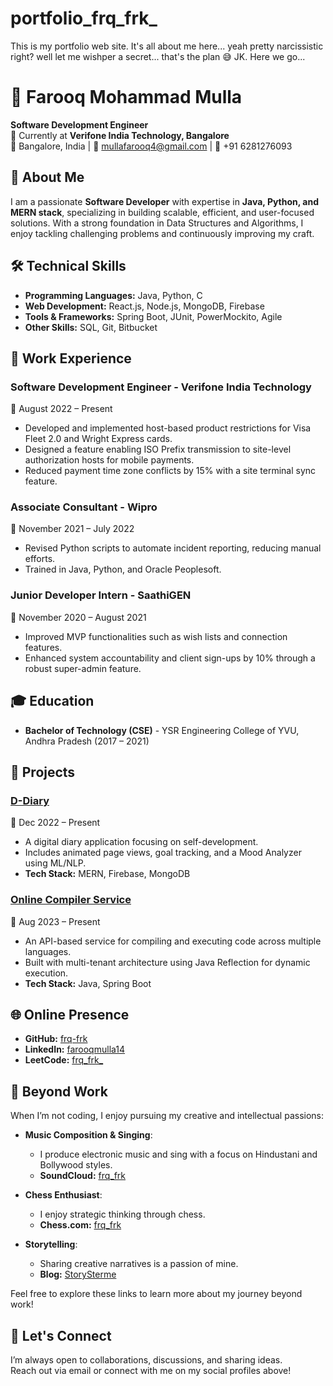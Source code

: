 # portfolio_frq_frk_
This is my portfolio web site. It's all about me here... yeah pretty narcissistic right? well let me wishper a secret... that's the plan 😅 JK. Here we go...

# 👋 Farooq Mohammad Mulla

**Software Development Engineer**  
💼 Currently at **Verifone India Technology, Bangalore**  
📍 Bangalore, India | 📧 [mullafarooq4@gmail.com](mailto:mullafarooq4@gmail.com) | 📱 +91 6281276093  

## 🌟 About Me

I am a passionate **Software Developer** with expertise in **Java, Python, and MERN stack**, specializing in building scalable, efficient, and user-focused solutions. With a strong foundation in Data Structures and Algorithms, I enjoy tackling challenging problems and continuously improving my craft.

## 🛠️ Technical Skills

- **Programming Languages:** Java, Python, C  
- **Web Development:** React.js, Node.js, MongoDB, Firebase  
- **Tools & Frameworks:** Spring Boot, JUnit, PowerMockito, Agile  
- **Other Skills:** SQL, Git, Bitbucket  

## 💼 Work Experience

### **Software Development Engineer** - Verifone India Technology  
📅 August 2022 – Present  
- Developed and implemented host-based product restrictions for Visa Fleet 2.0 and Wright Express cards.  
- Designed a feature enabling ISO Prefix transmission to site-level authorization hosts for mobile payments.  
- Reduced payment time zone conflicts by 15% with a site terminal sync feature.  

### **Associate Consultant** - Wipro  
📅 November 2021 – July 2022  
- Revised Python scripts to automate incident reporting, reducing manual efforts.  
- Trained in Java, Python, and Oracle Peoplesoft.  

### **Junior Developer Intern** - SaathiGEN  
📅 November 2020 – August 2021  
- Improved MVP functionalities such as wish lists and connection features.  
- Enhanced system accountability and client sign-ups by 10% through a robust super-admin feature.  

## 🎓 Education

- **Bachelor of Technology (CSE)** - YSR Engineering College of YVU, Andhra Pradesh (2017 – 2021)  

## 🚀 Projects

### [D-Diary](https://github.com/frq-frk/D-Diary-FE)  
📅 Dec 2022 – Present  
- A digital diary application focusing on self-development.  
- Includes animated page views, goal tracking, and a Mood Analyzer using ML/NLP.  
- **Tech Stack:** MERN, Firebase, MongoDB  

### [Online Compiler Service](https://github.com/frq-frk/compiler-service)  
📅 Aug 2023 – Present  
- An API-based service for compiling and executing code across multiple languages.  
- Built with multi-tenant architecture using Java Reflection for dynamic execution.  
- **Tech Stack:** Java, Spring Boot  

## 🌐 Online Presence

- **GitHub:** [frq-frk](https://github.com/frq-frk)  
- **LinkedIn:** [farooqmulla14](https://www.linkedin.com/in/farooqmulla14/)  
- **LeetCode:** [frq_frk_](https://leetcode.com/frq_frk_/)

## 🎵 Beyond Work

When I’m not coding, I enjoy pursuing my creative and intellectual passions:  

- **Music Composition & Singing**:  
  - I produce electronic music and sing with a focus on Hindustani and Bollywood styles.  
  - **SoundCloud:** [frq_frk](https://soundcloud.com/frq_frk)  

- **Chess Enthusiast**:  
  - I enjoy strategic thinking through chess.  
  - **Chess.com:** [frq_frk](https://www.chess.com/member/frq_frk)  

- **Storytelling**:  
  - Sharing creative narratives is a passion of mine.  
  - **Blog:** [StorySterme](https://storysterme.blogspot.com/)  

Feel free to explore these links to learn more about my journey beyond work!  

## 🤝 Let's Connect

I’m always open to collaborations, discussions, and sharing ideas.  
Reach out via email or connect with me on my social profiles above!  

